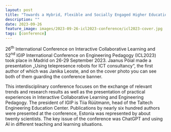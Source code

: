 ```yaml
---
layout: post
title: "Towards a Hybrid, Flexible and Socially Engaged Higher Education"
description: ""
date: 2023-09-26
feature_image: images/2023-09-26-icl2023-conference/icl2023-cover.jpg
tags: [conference]
---
```


26<sup>th</sup> International Conference on Interactive Collaborative Learning and 52<sup>nd</sup> IGIP International Conference on Engineering Pedagogy (ICL2023) took place in Madrid on 26-29 September 2023. Jaanus Pöial made a presentation „Using telepresence robots for ICT consultancy“, the first author of which was Janika Leoste, and on the cover photo you can see both of them guarding the conference banner.

<!--more-->

This interdisciplinary conference focuses on the exchange of relevant trends and research results as well as the presentation of practical experiences in Interactive Collaborative Learning and Engineering Pedagogy. The president of IGIP is Tiia Rüütmann, head of the Taltech Engineering Education Center.
Publications by nearly six hundred authors were presented at the conference, Estonia was represented by about twenty scientists. The key issue of the conference was ChatGPT and using AI in different teaching and learning situations.